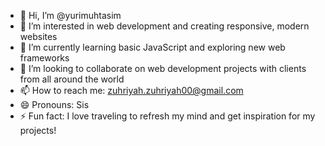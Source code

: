 - 👋 Hi, I’m @yurimuhtasim
- 👀 I’m interested in web development and creating responsive, modern websites
- 🌱 I’m currently learning basic JavaScript and exploring new web frameworks
- 💞️ I’m looking to collaborate on web development projects with clients from all around the world
- 📫 How to reach me: zuhriyah.zuhriyah00@gmail.com
- 😄 Pronouns: Sis
- ⚡ Fun fact: I love traveling to refresh my mind and get inspiration for my projects!


<!---
yurimuhtasim/yurimuhtasim is a ✨ special ✨ repository because its `README.md` (this file) appears on your GitHub profile.
You can click the Preview link to take a look at your changes.
--->
